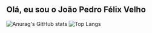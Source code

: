 ## Olá, eu sou o João Pedro Félix Velho

![Anurag's GitHub stats](https://github-readme-stats.vercel.app/api?username=tiofelx&show_icons=true&theme=github_dark) ![Top Langs](https://github-readme-stats.vercel.app/api/top-langs/?username=tiofelx&hide_progress=true)

